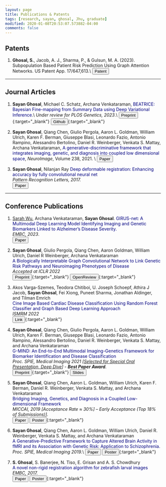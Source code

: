 ```yaml
---
layout: page
title: Publications & Patents
tags: [research, sayan, ghosal, Jhu, graduate]
modified: 2020-01-08T20:53:07.573882-04:00
comments: false
---
```


<script async src="https://www.googletagmanager.com/gtag/js?id=G-PYG3KL47EY"></script>
<script>
  window.dataLayer = window.dataLayer || [];
  function gtag(){dataLayer.push(arguments);}
  gtag('js', new Date());

  gtag('config', 'G-PYG3KL47EY');
</script>

## Patents
1. **Ghosal, S.**, Jacob, A. J., Sharma, P., & Gulsun, M. A. (2023). Subpopulation Based Patient Risk Prediction Using Graph Attention Networks. US Patent App. 17/647,613.\\
[<button type="button" class="btn btn-info">Patent</button>](https://patents.google.com/patent/US20230238141A1/en) 

---

## Journal Articles

1. **Sayan Ghosal**, Michael C. Schatz, Archana Venkataraman, <span style="color:navy">BEATRICE: Bayesian Fine-mapping from Summary Data using Deep Variational Inference</span>.\\
*Under review for PLOS Genetics, 2023*.\\
[<button type="button" class="btn btn-info">Preprint</button>](https://www.biorxiv.org/content/10.1101/2023.03.24.534116){:target="_blank"}  [<button type="button" class="btn btn-info">Github</button>](https://github.com/sayangsep/Beatrice-Finemapping){:target="_blank"} 


2. **Sayan Ghosal**, Qiang Chen, Giulio Pergola, Aaron L. Goldman, William Ulrich, Karen F. Berman, Giuseppe Blasi, Leonardo Fazio, Antonio Rampino, Alessandro Bertolino, Daniel R. Weinberger, Venkata S. Mattay, Archana Venkataraman, <span style="color:navy">A generative-discriminative framework that integrates imaging, genetic, and diagnosis into coupled low dimensional space</span>, *NeuroImage*, Volume 238, 2021. \\
[<button type="button" class="btn btn-info">Paper</button>](https://doi.org/10.1016/j.neuroimage.2021.118200) 

3. **Sayan Ghosal**, Nilanjan Ray
<span style="color:navy">Deep deformable registration: Enhancing accuracy by fully convolutional neural net</span>   
*Pattern Recognition Letters, 2017.*   
[<button type="button" class="btn btn-info">Paper</button>](https://doi.org/10.1016/j.patrec.2017.05.022) 
 
---

## Conference Publications

1. <ins>Sarah Wu</ins>, Archana Venkataraman, **Sayan Ghosal**. <span style="color:navy">GIRUS-net: A Multimodal Deep Learning Model Identifying Imaging and Genetic Biomarkers Linked to Alzheimer’s Disease Severity.</span>   
*EMBC, 2023*.  
[<button type="button" class="btn btn-info">Paper</button>](https://ieeexplore.ieee.org/abstract/document/10341000) 


1. **Sayan Ghosal**, Giulio Pergola, Qiang Chen, Aaron Goldman, William Ulrich, Daniel R Weinberger, Archana Venkataraman  
<span style="color:navy">A Biologically Interpretable Graph Convolutional Network to Link Genetic Risk Pathways and Neuroimaging Phenotypes of Disease</span>   
*Accepted at ICLR 2022*   
[<button type="button" class="btn btn-info">Preprint</button>](https://www.biorxiv.org/content/10.1101/2021.05.28.446066v3){:target="_blank"}  [<button type="button" class="btn btn-info">OpenReview</button>](https://openreview.net/forum?id=Lwr8We4MIxn){:target="_blank"}  
 

1. Akos Varga-Szemes, Teodora Chitiboi, U. Joseph Schoepf, Athira J Jacob, **Sayan Ghosal**, Fei Xiong, Puneet Sharma, Jonathan Aldinger, and Tilman Emrich  
<span style="color:navy">Cine Image Based Cardiac Disease Classification Using Random Forest Classifier and Graph Based Deep Learning Approach</span>   
*ISMRM 2022*   
[<button type="button" class="btn btn-info">Link</button>](https://archive.ismrm.org/2022/1662.html){:target="_blank"} 

1. **Sayan Ghosal**, Qiang Chen, Giulio Pergola, Aaron L. Goldman, William Ulrich, Karen F. Berman, Giuseppe Blasi, Leonardo Fazio, Antonio Rampino, Alessandro Bertolino, Daniel R. Weinberger, Venkata S. Mattay, and Archana Venkataraman    
<span style="color:navy">G-MIND: An End-to-End Multimodal Imaging-Genetics Framework for Biomarker Identification and Disease Classification</span>   
*Proc. SPIE, Medical Imaging 2021 [[Selected for Special Oral Presentation, Deep Dive](https://spie.org/MI/conferencedetails/medical-image-processing#session-LIVE)] - **Best Paper Award**.*   
[<button type="button" class="btn btn-info">Preprint</button>](https://arxiv.org/abs/2101.11656){:target="_blank"}  [<button type="button" class="btn btn-warning">Slides</button>](/reports/spie.pdf) 

1. **Sayan Ghosal**, Qiang Chen, Aaron L. Goldman, William Ulrich, Karen F. Berman, Daniel R. Weinberger, Venkata S. Mattay, and Archana Venkataraman    
<span style="color:navy">Bridging Imaging, Genetics, and Diagnosis in a Coupled Low- dimensional Framework</span>   
*MICCAI, 2019 [Acceptance Rate ≈ 30%] – Early Acceptance (Top 18% of Submissions)].*   
[<button type="button" class="btn btn-info">Paper</button>](https://link.springer.com/chapter/10.1007/978-3-030-32251-9_71) 
[<button type="button" class="btn btn-success">Poster</button>](/reports/miccai2019_poster.pdf){:target="_blank"} 

1. **Sayan Ghosal**, Qiang Chen, Aaron L. Goldman, William Ulrich, Daniel R. Weinberger, Venkata S. Mattay, and Archana Venkataraman      
<span style="color:navy">A Generative-Predictive Framework to Capture Altered Brain Activity in fMRI and its Association with Genetic Risk: Application to Schizophrenia.</span>   
*Proc. SPIE, Medical Imaging 2019.*\\
[<button type="button" class="btn btn-info">Paper</button>](https://www.spiedigitallibrary.org/conference-proceedings-of-spie/10949/1094927/A-generative-predictive-framework-to-capture-altered-brain-activity-in/10.1117/12.2511220.short?SSO=1) 
[<button type="button" class="btn btn-success">Poster</button>](/reports/spie2019_poster.pdf){:target="_blank"} 


1. **S. Ghosal**, S. Banerjee, N. Tiso, E. Grisan and A. S. Chowdhury    
<span style="color:navy">A novel non-rigid registration algorithm for zebrafish larval images</span>   
*EMBC, 2017.*   
[<button type="button" class="btn btn-info">Paper</button>](https://ieeexplore.ieee.org/document/8036827) 
[<button type="button" class="btn btn-success">Poster</button>](/reports/EMBC2017_poster.pdf){:target="_blank"}  
